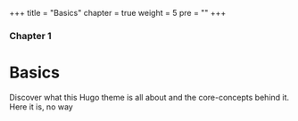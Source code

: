 +++
title = "Basics"
chapter = true
weight = 5
pre = "<i class='https://github.com/oqwn/HugoBlog/'></i>"
+++

### Chapter 1

# Basics

Discover what this Hugo theme is all about and the core-concepts behind it.
Here it is, no way